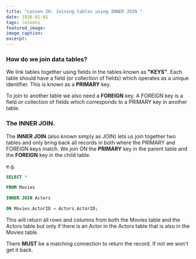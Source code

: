 ```yaml
---
title: "Lesson 26: Joining tables using INNER JOIN."
date: 1926-01-01
tags: lessons
featured_image: 
image_caption: 
excerpt: 
---
```

### How do we join data tables?

We link tables together using fields in the tables known as **"KEYS"**. Each table should have a field (or collection of fields) which operates as a unique identifier. This is known as a **PRIMARY** key.

To join to another table we also need a **FOREIGN** key. A FOREIGN key is a field or collection of fields which corresponds to a PRIMARY key in another table.

### The INNER JOIN.

The **INNER JOIN** (also known simply as JOIN) lets us join together two tables and only bring back all records in both where the PRIMARY and FOREIGN keys match. We join ON the **PRIMARY** key in the parent table and the **FOREIGN** key in the child table.

e.g.

```sql
SELECT *

FROM Movies 

INNER JOIN Actors 

ON Movies.ActorID = Actors.ActorID;
```

This will return all rows and columns from both the Movies table and the Actors table but only if there is an Actor in the Actors table that is also in the Movies table.

There **MUST** be a matching connection to return the record. If not we won't get it back.